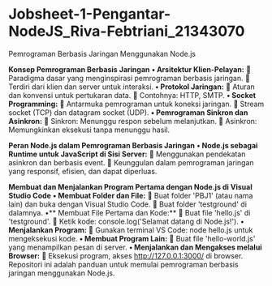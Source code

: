 # Jobsheet-1-Pengantar-NodeJS_Riva-Febtriani_21343070
Pemrograman Berbasis Jaringan Menggunakan Node.js

**Konsep Pemrograman Berbasis Jaringan**
**•	Arsitektur Klien-Pelayan:**
  	Paradigma dasar yang menginspirasi pemrograman berbasis jaringan.
  	Terdiri dari klien dan server untuk interaksi.
**•	Protokol Jaringan:**
  	Aturan dan konvensi untuk pertukaran data.
  	Contohnya: HTTP, SMTP.
**•	Socket Programming:**
  	Antarmuka pemrograman untuk koneksi jaringan.
  	Stream socket (TCP) dan datagram socket (UDP).
**•	Pemrograman Sinkron dan Asinkron:**
  	Sinkron: Menunggu respon sebelum melanjutkan.
  	Asinkron: Memungkinkan eksekusi tanpa menunggu hasil.

**Peran Node.js dalam Pemrograman Berbasis Jaringan**
**•	Node.js sebagai Runtime untuk JavaScript di Sisi Server:**
  	Menggunakan pendekatan asinkron dan berbasis event.
  	Keunggulan dalam pemrograman jaringan yang responsif, efisien, dan dapat diperluas.

**Membuat dan Menjalankan Program Pertama dengan Node.js di Visual Studio Code**
**•	Membuat Folder dan File:**
  	Buat folder 'PBJ1' (atau nama lain) dan buka dengan Visual Studio Code.
  	Buat folder 'testground' di dalamnya.
•**	Membuat File Pertama dan Kode:**
  	Buat file 'hello.js' di 'testground'.
  	Ketik kode: console.log('Selamat datang di Node.js!').
**•	Menjalankan Program:**
  	Gunakan terminal VS Code: node hello.js untuk mengeksekusi kode.
**•	Membuat Program Lain:**
  	Buat file 'hello-world.js' yang menampilkan pesan di server.
**•	Menjalankan dan Mengakses melalui Browser:**
  	Eksekusi program, akses http://127.0.0.1:3000/ di browser.
Repositori ini adalah panduan untuk memulai pemrograman berbasis jaringan menggunakan Node.js.

